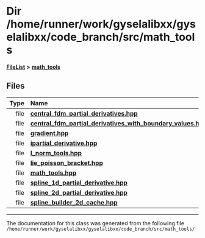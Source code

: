 

# Dir /home/runner/work/gyselalibxx/gyselalibxx/code\_branch/src/math\_tools



[**FileList**](files.md) **>** [**math\_tools**](dir_3ced5d1c6eac490d7704c2e023d148d8.md)












## Files

| Type | Name |
| ---: | :--- |
| file | [**central\_fdm\_partial\_derivatives.hpp**](central__fdm__partial__derivatives_8hpp.md) <br> |
| file | [**central\_fdm\_partial\_derivatives\_with\_boundary\_values.hpp**](central__fdm__partial__derivatives__with__boundary__values_8hpp.md) <br> |
| file | [**gradient.hpp**](gradient_8hpp.md) <br> |
| file | [**ipartial\_derivative.hpp**](ipartial__derivative_8hpp.md) <br> |
| file | [**l\_norm\_tools.hpp**](l__norm__tools_8hpp.md) <br> |
| file | [**lie\_poisson\_bracket.hpp**](lie__poisson__bracket_8hpp.md) <br> |
| file | [**math\_tools.hpp**](math__tools_8hpp.md) <br> |
| file | [**spline\_1d\_partial\_derivative.hpp**](spline__1d__partial__derivative_8hpp.md) <br> |
| file | [**spline\_2d\_partial\_derivative.hpp**](spline__2d__partial__derivative_8hpp.md) <br> |
| file | [**spline\_builder\_2d\_cache.hpp**](spline__builder__2d__cache_8hpp.md) <br> |



























































------------------------------
The documentation for this class was generated from the following file `/home/runner/work/gyselalibxx/gyselalibxx/code_branch/src/math_tools/`

